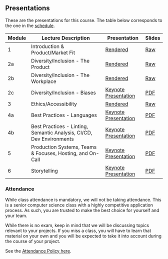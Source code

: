 Presentations
---

These are the presentations for this course. The table below corresponds to the one in the [schedule](../other_pages/schedule.md).

| Module | Lecture Description | Presentation | Slides |
| -- | -- | -- | -- |
| 1 | Introduction & Product/Market Fit | [Rendered](./output/product.html) | [Raw](./product.md) |
| 2a | Diversity/Inclusion - The Product | [Rendered](./output/diversity_product.html) | [Raw](./diversity_product.md) |
| 2b | Diversity/Inclusion - The Workplace | [Rendered](./output/diversity_workplace.html) | [Raw](./diversity_workplace.md) |
| 2c | Diversity/Inclusion - Biases | [Keynote Presentation](./output/biases/index.html) | [PDF](./output/biases/slides.pdf) |
| 3 | Ethics/Accessibility | [Rendered](./output/ethics.html) | [Raw](./ethics.md) |
| 4a | Best Practices - Languages | [Keynote Presentation](./output/best_practices_languages/index.html) | [PDF](./output/best_practices_languages/slides.pdf) |
| 4b | Best Practices - Linting, Semantic Analysis, CI/CD, Dev Environments | [Keynote Presentation](./output/best_practices_tech_2/index.html) | [PDF](./output/best_practices_tech_2/slides.pdf) |
| 5 | Production Systems, Teams & Focuses, Hosting, and On-Call | [Keynote Presentation](./output/production/index.html) | [PDF](./output/production/slides.pdf) |
| 6 | Storytelling | [Keynote Presentation](./output/storytelling/index.html) | [PDF](./output/storytelling/slides.pdf) |

### Attendance

While class attendance is mandatory, we will not be taking attendance.
This is a senior computer science class with a highly competitive application process.
As such, you are trusted to make the best choice for yourself and your team.

While there is no exam, keep in mind that we will be discussing topics relevant to your projects. If you miss a class, you will have to learn that material on your own and you will be expected to take it into account during the course of your project.

See the [Attendance Policy here](../policies/attendance.md).
